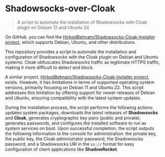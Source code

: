 # Shadowsocks-over-Cloak
> A script to automate the installation of Shadowsocks with Cloak plugin on Debian 12 and Ubuntu 24

On GitHub, you can find the [HirbodBehnam/Shadowsocks-Cloak-Installer project](https://github.com/HirbodBehnam/Shadowsocks-Cloak-Installer), which supports Debian, Ubuntu, and other distributions.

This repository provides a script to automate the installation and configuration of Shadowsocks with the Cloak plugin on Debian and Ubuntu systems. Cloak obfuscates Shadowsocks traffic as legitimate HTTPS traffic, making it more difficult to detect and block.

A similar project, [HirbodBehnam/Shadowsocks-Cloak-Installer project](https://github.com/HirbodBehnam/Shadowsocks-Cloak-Installer), exists. However, it has limitations in terms of supported operating system versions, primarily focusing on Debian 11 and Ubuntu 22. This script addresses this limitation by offering support for newer releases of Debian and Ubuntu, ensuring compatibility with the latest system updates.

During the installation process, the script performs the following actions: updates system packages, downloads the latest releases of **Shadowsocks** and **Cloak**, generates cryptographic key pairs (public and private), generates passwords, and configures the installed software to run as system services on boot. Upon successful completion, the script outputs the following information to the console for administration: the private key, the public key, the Cloak administrator password, the Shadowsocks password, and a Shadowsocks URI in the `ss://` format for easy configuration of client applications like **ShadowRocket**.
